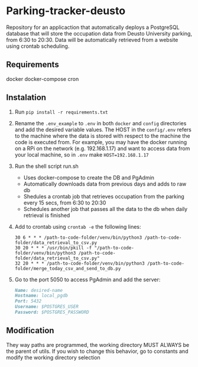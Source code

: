 # Parking-tracker-deusto

Repository for an applicaction that automatically deploys a PostgreSQL database that will store the occupation data from Deusto University parking, from
6:30 to 20:30. Data will be automatically retrieved from a website using crontab scheduling.

## Requirements

docker
docker-compose
cron

## Instalation

1. Run ```pip install -r requirements.txt```

2. Rename the ```.env_example``` to ```.env``` in both ```docker``` and ```config``` directories and add the desired variable values. The HOST in the ```config/.env``` refers to the machine where the data is stored with respect to the machine the code is executed from. For example, you may have the docker running on a RPi on the network (e.g. 192.168.1.17) and want to access data from your local machine, so in ```.env``` make ```HOST=192.168.1.17```

3. Run the shell script run.sh

    - Uses docker-compose to create the DB and PgAdmin
    - Automatically downloads data from previous days and adds to raw db
    - Shedules a crontab job that retrieves occupation from the parking every 15 secs, from 6:30 to 20:30
    - Schedules another job that passes all the data to the db when daily retrieval is finished

4. Add to crontab using ````crontab -e```` the following lines:

    ````nano
    30 6 * * * /path-to-code-folder/venv/bin/python3 /path-to-code-folder/data_retrieval_to_csv.py
    30 20 * * * /usr/bin/pkill -f "/path-to-code-folder/venv/bin/python3 /path-to-code-folder/data_retrieval_to_csv.py"
    32 20 * * * /path-to-code-folder/venv/bin/python3 /path-to-code-folder/merge_today_csv_and_send_to_db.py
    ````

5. Go to the port 5050 to access PgAdmin and add the server:

    ```markdown
    Name: desired-name
    Hostname: local_pgdb
    Port: 5432
    Username: $POSTGRES_USER
    Password: $POSTGRES_PASSWORD
    ```

## Modification

They way paths are programmed, the working directory MUST ALWAYS be the parent of utils. If you wish to change this behavior, go to constants and modify the working directory selection
